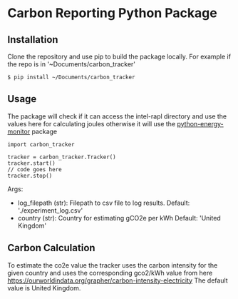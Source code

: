 # Carbon Reporting Python Package

## Installation
Clone the repository and use pip to build the package locally. For example if the repo is in '~Documents/carbon_tracker'

`
$ pip install ~/Documents/carbon_tracker
`

## Usage
The package will check if it can access the intel-rapl directory and use the values here for
calculating joules otherwise it will use the [python-energy-monitor](https://github.com/mattclifford1/python-energy-monitor) package 

```
import carbon_tracker

tracker = carbon_tracker.Tracker()
tracker.start()
// code goes here
tracker.stop()
```
Args:
 - log_filepath (str): Filepath to csv file to log results. Default: './experiment_log.csv'
 - country (str): Country for estimating gCO2e per kWh Default: 'United Kingdom'


## Carbon Calculation
To estimate the co2e value the tracker uses the carbon intensity for the given country and uses the corresponding gco2/kWh value from here https://ourworldindata.org/grapher/carbon-intensity-electricity
The default value is United Kingdom. 